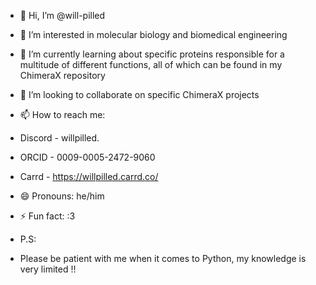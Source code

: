 - 👋 Hi, I’m @will-pilled
- 👀 I’m interested in molecular biology and biomedical engineering
- 🌱 I’m currently learning about specific proteins responsible for a multitude of different functions, all of which can be found in my ChimeraX repository
- 💞️ I’m looking to collaborate on specific ChimeraX projects
- 📫 How to reach me:
- Discord - willpilled.
- ORCID - 0009-0005-2472-9060
- Carrd - https://willpilled.carrd.co/
- 😄 Pronouns: he/him
- ⚡ Fun fact: :3

- P.S:
- Please be patient with me when it comes to Python, my knowledge is very limited !!
